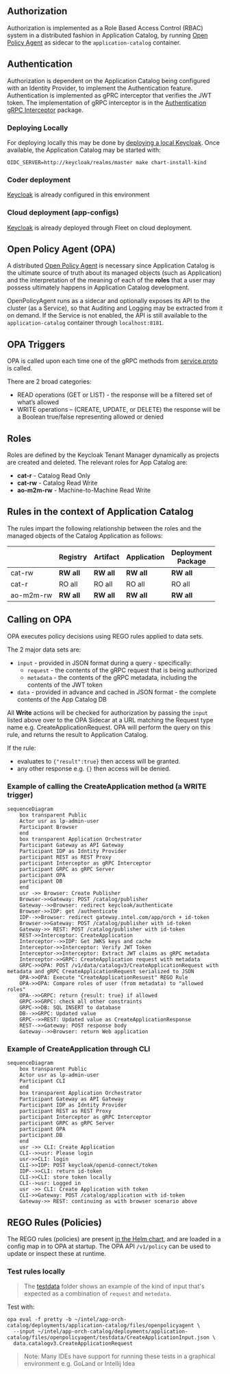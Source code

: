 <!---
  SPDX-FileCopyrightText: (C) 2025 Intel Corporation
  SPDX-License-Identifier: Apache-2.0
-->
## Authorization

Authorization is implemented as a Role Based Access Control (RBAC) system in a distributed 
fashion in Application Catalog, by running [Open Policy Agent] as sidecar to the `application-catalog`
container.

## Authentication
Authorization is dependent on the Application Catalog being configured with an Identity Provider, to implement
the Authentication feature. Authentication is implemented as gPRC interceptor that verifies the JWT token. 
The implementation of gRPC interceptor is in the [Authentication gRPC Interceptor] package.

### Deploying Locally
For deploying locally this may be done by [deploying a local Keycloak](../deployments/keycloak-dev).
Once available, the Application Catalog may be started with:
```shell
OIDC_SERVER=http://keycloak/realms/master make chart-install-kind
```

### Coder deployment 
[Keycloak]
is already configured in this environment

### Cloud deployment (app-configs)
[Keycloak]
is already deployed through Fleet on cloud deployment.

## Open Policy Agent (OPA)
A distributed [Open Policy Agent] is necessary since Application Catalog is the ultimate source of truth about its managed objects
(such as Application) and the interpretation of the meaning of each of the **roles** that a user
may possess ultimately happens in Application Catalog development.

OpenPolicyAgent runs as a sidecar and optionally exposes its API to the cluster (as a Service), so that Auditing and
Logging may be extracted from it on demand. If the Service is not enabled, the API is still available to the 
`application-catalog` container through `localhost:8181`.

## OPA Triggers
OPA is called upon each time one of the gRPC methods from [service.proto](../api/catalog/v3/service.proto) 
is called.

There are 2 broad categories:

* READ operations (GET or LIST) - the response will be a filtered set of what’s allowed
* WRITE operations – (CREATE, UPDATE, or DELETE) the response will be a Boolean true/false representing allowed or denied

## Roles

Roles are defined by the Keycloak Tenant Manager dynamically as projects are created and deleted.
The relevant roles for App Catalog are:
* **cat-r** - Catalog Read Only
* **cat-rw** - Catalog Read Write
* **ao-m2m-rw** - Machine-to-Machine Read Write

## Rules in the context of Application Catalog
The rules impart the following relationship between the roles and the managed objects of the Catalog Application as follows:

|        | Registry   | Artifact   | Application | Deployment<br/>Package |
|--------|------------|-------------|-----------------|------------------------|
| cat-rw | **RW all** | **RW all**  | **RW all**              | **RW all**             |
| cat-r  | RO all     | RO all      | RO all                  | RO all                 |
| ao-m2m-rw | **RW all** | **RW all**  | **RW all**              | **RW all**             |

## Calling on OPA
OPA executes policy decisions using REGO rules applied to data sets.

The 2 major data sets are:
* `input` - provided in JSON format during a query - specifically:
  * `request` - the contents of the gRPC request that is being authorized
  * `metadata` - the contents of the gRPC metadata, including the contents of the JWT token
* `data` - provided in advance and cached in JSON format - the complete contents of the App Catalog DB

All **Write** actions will be checked for authorization by passing the `input` listed above over
to the OPA Sidecar at a URL matching the Request type name e.g. CreateApplicationRequest.
OPA will perform the query on this rule, and returns the result to Application Catalog.

If the rule:
* evaluates to `{"result":true}` then access will be granted.
* any other response e.g. `{}` then access will be denied.



### Example of calling the CreateApplication method (a WRITE trigger)
```mermaid
sequenceDiagram
    box transparent Public
    Actor usr as lp-admin-user
    Participant Browser
    end
    box transparent Application Orchestrator
    Participant Gateway as API Gateway
    Participant IDP as Idntity Provider
    participant REST as REST Proxy
    participant Interceptor as gRPC Interceptor
    participant GRPC as gRPC Server
    participant OPA
    participant DB
    end
    usr ->> Browser: Create Publisher
    Browser->>Gateway: POST /catalog/publisher
    Gateway-->>Browser: redirect keycloak/authenticate
    Browser->>IDP: get /authenticate
    IDP-->>Browser: redirect gateway.intel.com/app/orch + id-token
    Browser->>Gateway: POST /catalog/publisher with id-token
    Gateway->> REST: POST /catalog/publisher with id-token
    REST->>Interceptor: CreateApplication
    Interceptor-->>IDP: Get JWKS keys and cache
    Interceptor->>Interceptor: Verify JWT Token
    Interceptor->>Interceptor: Extract JWT claims as gRPC metadata
    Interceptor->>GRPC: CreateApplication request with metadata
    GRPC->>OPA: POST /v1/data/catalogv3/CreateApplicationRequest with metadata and gRPC CreateApplicationRequest serialized to JSON
    OPA->>OPA: Execute "CreateApplicationResuest" REGO Rule
    OPA->>OPA: Compare roles of user (from metadata) to "allowed roles"
    OPA-->>GRPC: return {result: true} if allowed
    GRPC->>GRPC: check all other constraints
    GRPC->>DB: SQL INSERT to database
    DB-->>GRPC: Updated value
    GRPC-->>REST: Updated value as CreateApplicationResponse
    REST-->>Gateway: POST response body
    Gateway-->>Browser: return Web application
```

### Example of CreateApplication through CLI
```mermaid
sequenceDiagram
    box transparent Public
    Actor usr as lp-admin-user
    Participant CLI
    end
    box transparent Application Orchestrator
    Participant Gateway as API Gateway
    Participant IDP as Idntity Provider
    participant REST as REST Proxy
    participant Interceptor as gRPC Interceptor
    participant GRPC as gRPC Server
    participant OPA
    participant DB
    end
    usr ->> CLI: Create Application
    CLI-->>usr: Please login
    usr->>CLI: login
    CLI->>IDP: POST keycloak/openid-connect/token
    IDP-->>CLI: return id-token
    CLI->>CLI: store token locally
    CLI-->usr: Logged in
    usr ->> CLI: Create Application with token
    CLI->>Gateway: POST /catalog/application with id-token
    Gateway->> REST: continuing as with browser scenario above
```

## REGO Rules (Policies)
The REGO rules (policies) are present [in the Helm chart](../deployments/app-orch-catalog/files/openpolicyagent), and
are loaded in a config map in to OPA at startup. The OPA API `/v1/policy` can be used to update or inspect these at runtime.

### Test rules locally

> The [testdata](../deployments/application-catalog/files/openpolicyagent/testdata) folder shows an example of the kind of input that's expected as a combination of `request` and `metedata`.

Test with:
```shell
opa eval -f pretty -b ~/intel/app-orch-catalog/deployments/application-catalog/files/openpolicyagent \
  --input ~/intel/app-orch-catalog/deployments/application-catalog/files/openpolicyagent/testdata/CreateApplicationInput.json \
  data.catalogv3.CreateApplicationRequest
```

> Note: Many IDEs have support for running these tests in a graphical environment e.g. GoLand or Intellij Idea

[Open Policy Agent]: https://www.openpolicyagent.org/docs/latest
[Keycloak]: https://www.keycloak.org/
[Authentication gRPC Interceptor]: https://github.com/open-edge-platform/orch-library/blob/main/go/pkg/grpc/auth/auth.go